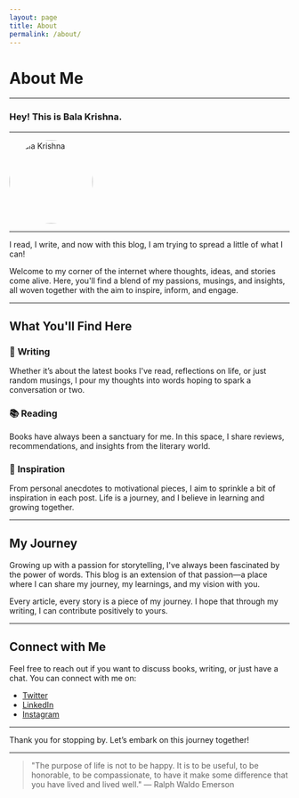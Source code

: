 ```yaml
---
layout: page
title: About
permalink: /about/
---
```


# About Me

---

### Hey! This is Bala Krishna.

---

<img src="https://media.licdn.com/dms/image/D5603AQFO30My7nVS2A/profile-displayphoto-shrink_800_800/0/1713260995598?e=1722470400&v=beta&t=AaNWiWVk73oPSnFOSjzVLB0CpXI2s3D5PGeYX5e1Vrc" alt="Bala Krishna" width="150" height="150" style="border-radius: 50%;">


---

I read, I write, and now with this blog, I am trying to spread a little of what I can! 

Welcome to my corner of the internet where thoughts, ideas, and stories come alive. Here, you'll find a blend of my passions, musings, and insights, all woven together with the aim to inspire, inform, and engage.

---

## What You'll Find Here

### 📝 **Writing**

Whether it’s about the latest books I've read, reflections on life, or just random musings, I pour my thoughts into words hoping to spark a conversation or two.

### 📚 **Reading**

Books have always been a sanctuary for me. In this space, I share reviews, recommendations, and insights from the literary world.

### 🌟 **Inspiration**

From personal anecdotes to motivational pieces, I aim to sprinkle a bit of inspiration in each post. Life is a journey, and I believe in learning and growing together.

---

## My Journey

Growing up with a passion for storytelling, I've always been fascinated by the power of words. This blog is an extension of that passion—a place where I can share my journey, my learnings, and my vision with you.

Every article, every story is a piece of my journey. I hope that through my writing, I can contribute positively to yours.

---

## Connect with Me

Feel free to reach out if you want to discuss books, writing, or just have a chat. You can connect with me on:

- [Twitter](https://twitter.com/yourprofile)
- [LinkedIn](https://linkedin.com/in/yourprofile)
- [Instagram](https://instagram.com/yourprofile)

---

Thank you for stopping by. Let’s embark on this journey together!

---

> "The purpose of life is not to be happy. It is to be useful, to be honorable, to be compassionate, to have it make some difference that you have lived and lived well." — Ralph Waldo Emerson
